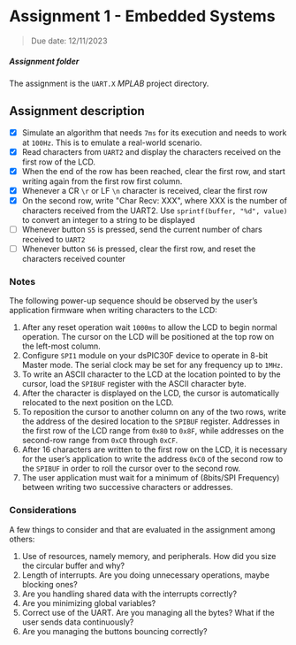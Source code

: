 # Assignment 1 - Embedded Systems

>Due date: 12/11/2023

##### Assignment folder
The assignment is the `UART.X` *MPLAB* project directory.

## Assignment description

- [x] Simulate an algorithm that needs `7ms` for its execution and needs to work at `100Hz`. This is to emulate a real-world scenario. 
- [x] Read characters from `UART2` and display the characters received on the first row of the LCD. 
- [x] When the end of the row has been reached, clear the first row, and start writing again from the first row first column.
- [x] Whenever a CR `\r` or LF `\n` character is received, clear the first row 
- [x] On the second row, write "Char Recv: XXX", where XXX is the number of characters received from the UART2. Use `sprintf(buffer, "%d", value)` to convert an integer to a string to be displayed 
- [ ] Whenever button `S5` is pressed, send the current number of chars received to `UART2` 
- [ ] Whenever button `S6` is pressed, clear the first row, and reset the characters received counter

### Notes

The following power-up sequence should be observed by the user’s application firmware when writing characters to the LCD: 
1. After any reset operation wait `1000ms` to allow the LCD to begin normal operation. The cursor on the LCD will be positioned at the top row on the left-most column. 
2. Configure `SPI1` module on your dsPIC30F device to operate in 8-bit Master mode. The serial clock may be set for any frequency up to `1MHz`. 
3. To write an ASCII character to the LCD at the location pointed to by the cursor, load the `SPIBUF` register with the ASCII character byte. 
4.	After the character is displayed on the LCD, the cursor is automatically relocated to the next position on the LCD. 
5. To reposition the cursor to another column on any of the two rows, write the address of the desired location to the `SPIBUF` register. Addresses in the first row of the LCD range from `0x80` to `0x8F`, while addresses on the second-row range from `0xC0` through `0xCF`. 
6. After 16 characters are written to the first row on the LCD, it is necessary for the user’s application to write the address `0xC0` of the second row to the `SPIBUF` in order to roll the cursor over to the second row. 
7. The user application must wait for a minimum of (8bits/SPI Frequency) between writing two successive characters or addresses. 

### Considerations

A few things to consider and that are evaluated in the assignment among others:
1. Use of resources, namely memory, and peripherals. How did you size the circular buffer and why?
2. Length of interrupts. Are you doing unnecessary operations, maybe blocking ones?
3. Are you handling shared data with the interrupts correctly?
4. Are you minimizing global variables?
5. Correct use of the UART. Are you managing all the bytes? What if the user sends data continuously?
6. Are you managing the buttons bouncing correctly?
